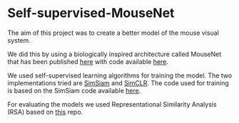 # Self-supervised-MouseNet

The aim of this project was to create a better model of the mouse visual system. 

We did this by using a biologically inspired architecture called MouseNet that has been published [here](https://doi.org/10.1371/journal.pcbi.1010427) with code available [here](https://github.com/mabuice/Mouse_CNN). 

We used self-supervised learning algorithms for training the model. The two implementations tried are [SimSiam](https://doi.org/10.48550/arXiv.2011.10566) and [SimCLR](https://doi.org/10.48550/arXiv.2002.05709). The code used for training is based on the SimSiam code available [here](https://github.com/facebookresearch/simsiam). 

For evaluating the models we used Representational Similarity Analysis (RSA) based on [this](https://github.com/ShahabBakht/ventral-dorsal-model/tree/75f1940bd023dfbafa87bd290bbfaacd2e2b4e85) repo. 





